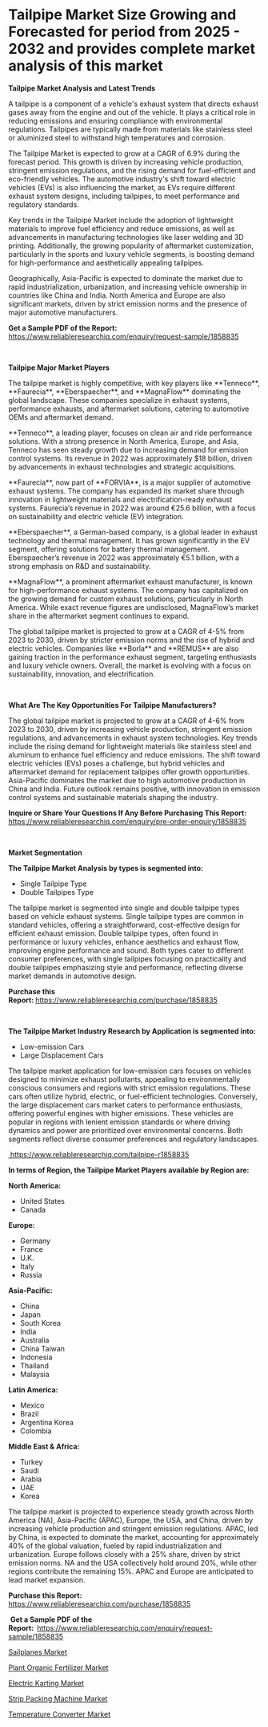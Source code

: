 <p><h1>Tailpipe Market Size Growing and Forecasted for period from 2025 - 2032 and provides complete market analysis of this market</h1></p><p><strong>Tailpipe Market Analysis and Latest Trends</strong></p>
<p><p>A tailpipe is a component of a vehicle's exhaust system that directs exhaust gases away from the engine and out of the vehicle. It plays a critical role in reducing emissions and ensuring compliance with environmental regulations. Tailpipes are typically made from materials like stainless steel or aluminized steel to withstand high temperatures and corrosion.</p><p>The Tailpipe Market is expected to grow at a CAGR of 6.9% during the forecast period. This growth is driven by increasing vehicle production, stringent emission regulations, and the rising demand for fuel-efficient and eco-friendly vehicles. The automotive industry's shift toward electric vehicles (EVs) is also influencing the market, as EVs require different exhaust system designs, including tailpipes, to meet performance and regulatory standards.</p><p>Key trends in the Tailpipe Market include the adoption of lightweight materials to improve fuel efficiency and reduce emissions, as well as advancements in manufacturing technologies like laser welding and 3D printing. Additionally, the growing popularity of aftermarket customization, particularly in the sports and luxury vehicle segments, is boosting demand for high-performance and aesthetically appealing tailpipes.</p><p>Geographically, Asia-Pacific is expected to dominate the market due to rapid industrialization, urbanization, and increasing vehicle ownership in countries like China and India. North America and Europe are also significant markets, driven by strict emission norms and the presence of major automotive manufacturers.</p></p>
<p><strong>Get a Sample PDF of the Report:&nbsp;</strong> <a href="https://www.reliableresearchiq.com/enquiry/request-sample/1858835?utm_campaign=1876&utm_medium=2&utm_source=Github&utm_content=ia&utm_term=22012025&utm_id=tailpipe">https://www.reliableresearchiq.com/enquiry/request-sample/1858835</a></p>
<p>&nbsp;</p>
<p><strong>Tailpipe Major Market Players</strong></p>
<p><p>The tailpipe market is highly competitive, with key players like **Tenneco**, **Faurecia**, **Eberspaecher**, and **MagnaFlow** dominating the global landscape. These companies specialize in exhaust systems, performance exhausts, and aftermarket solutions, catering to automotive OEMs and aftermarket demand.</p><p>**Tenneco**, a leading player, focuses on clean air and ride performance solutions. With a strong presence in North America, Europe, and Asia, Tenneco has seen steady growth due to increasing demand for emission control systems. Its revenue in 2022 was approximately $18 billion, driven by advancements in exhaust technologies and strategic acquisitions.</p><p>**Faurecia**, now part of **FORVIA**, is a major supplier of automotive exhaust systems. The company has expanded its market share through innovation in lightweight materials and electrification-ready exhaust systems. Faurecia’s revenue in 2022 was around €25.6 billion, with a focus on sustainability and electric vehicle (EV) integration.</p><p>**Eberspaecher**, a German-based company, is a global leader in exhaust technology and thermal management. It has grown significantly in the EV segment, offering solutions for battery thermal management. Eberspaecher’s revenue in 2022 was approximately €5.1 billion, with a strong emphasis on R&D and sustainability.</p><p>**MagnaFlow**, a prominent aftermarket exhaust manufacturer, is known for high-performance exhaust systems. The company has capitalized on the growing demand for custom exhaust solutions, particularly in North America. While exact revenue figures are undisclosed, MagnaFlow’s market share in the aftermarket segment continues to expand.</p><p>The global tailpipe market is projected to grow at a CAGR of 4-5% from 2023 to 2030, driven by stricter emission norms and the rise of hybrid and electric vehicles. Companies like **Borla** and **REMUS** are also gaining traction in the performance exhaust segment, targeting enthusiasts and luxury vehicle owners. Overall, the market is evolving with a focus on sustainability, innovation, and electrification.</p></p>
<p>&nbsp;</p>
<p><strong>What Are The Key Opportunities For Tailpipe Manufacturers?</strong></p>
<p><p>The global tailpipe market is projected to grow at a CAGR of 4-6% from 2023 to 2030, driven by increasing vehicle production, stringent emission regulations, and advancements in exhaust system technologies. Key trends include the rising demand for lightweight materials like stainless steel and aluminum to enhance fuel efficiency and reduce emissions. The shift toward electric vehicles (EVs) poses a challenge, but hybrid vehicles and aftermarket demand for replacement tailpipes offer growth opportunities. Asia-Pacific dominates the market due to high automotive production in China and India. Future outlook remains positive, with innovation in emission control systems and sustainable materials shaping the industry.</p></p>
<p><strong>Inquire or Share Your Questions If Any Before Purchasing This Report:</strong> <a href="https://www.reliableresearchiq.com/enquiry/pre-order-enquiry/1858835?utm_campaign=1876&utm_medium=2&utm_source=Github&utm_content=ia&utm_term=22012025&utm_id=tailpipe">https://www.reliableresearchiq.com/enquiry/pre-order-enquiry/1858835</a></p>
<p>&nbsp;</p>
<p><strong>Market Segmentation</strong></p>
<p><strong>The Tailpipe Market Analysis by types is segmented into:</strong></p>
<p><ul><li>Single Tailpipe Type</li><li>Double Tailpipes Type</li></ul></p>
<p><p>The tailpipe market is segmented into single and double tailpipe types based on vehicle exhaust systems. Single tailpipe types are common in standard vehicles, offering a straightforward, cost-effective design for efficient exhaust emission. Double tailpipe types, often found in performance or luxury vehicles, enhance aesthetics and exhaust flow, improving engine performance and sound. Both types cater to different consumer preferences, with single tailpipes focusing on practicality and double tailpipes emphasizing style and performance, reflecting diverse market demands in automotive design.</p></p>
<p><strong>Purchase this Report:&nbsp;</strong><a href="https://www.reliableresearchiq.com/purchase/1858835?utm_campaign=1876&utm_medium=2&utm_source=Github&utm_content=ia&utm_term=22012025&utm_id=tailpipe">https://www.reliableresearchiq.com/purchase/1858835</a></p>
<p>&nbsp;</p>
<p><strong>The Tailpipe Market Industry Research by Application is segmented into:</strong></p>
<p><ul><li>Low-emission Cars</li><li>Large Displacement Cars</li></ul></p>
<p><p>The tailpipe market application for low-emission cars focuses on vehicles designed to minimize exhaust pollutants, appealing to environmentally conscious consumers and regions with strict emission regulations. These cars often utilize hybrid, electric, or fuel-efficient technologies. Conversely, the large displacement cars market caters to performance enthusiasts, offering powerful engines with higher emissions. These vehicles are popular in regions with lenient emission standards or where driving dynamics and power are prioritized over environmental concerns. Both segments reflect diverse consumer preferences and regulatory landscapes.</p></p>
<p><a href="https://www.reliableresearchiq.com/tailpipe-r1858835?utm_campaign=1876&utm_medium=2&utm_source=Github&utm_content=ia&utm_term=22012025&utm_id=tailpipe">&nbsp;https://www.reliableresearchiq.com/tailpipe-r1858835</a></p>
<p><strong>In terms of Region, the Tailpipe Market Players available by Region are:</strong></p>
<p>
    <p> <strong> North America: </strong>
        <ul>
            <li>United States</li>
            <li>Canada</li>
        </ul>
        </p> 
    <p> <strong> Europe: </strong>
        <ul>
            <li>Germany</li>
            <li>France</li>
            <li>U.K.</li>
            <li>Italy</li>
            <li>Russia</li>
        </ul>
        </p> 
    <p> <strong> Asia-Pacific: </strong>
        <ul>
            <li>China</li>
            <li>Japan</li>
            <li>South Korea</li>
            <li>India</li>
            <li>Australia</li>
            <li>China Taiwan</li>
            <li>Indonesia</li>
            <li>Thailand</li>
            <li>Malaysia</li>
        </ul>
        </p> 
    <p> <strong> Latin America: </strong>
        <ul>
            <li>Mexico</li>
            <li>Brazil</li>
            <li>Argentina Korea</li>
            <li>Colombia</li>
        </ul>
        </p> 
    <p> <strong> Middle East & Africa: </strong>
        <ul>
            <li>Turkey</li>
            <li>Saudi</li>
            <li>Arabia</li>
            <li>UAE</li>
            <li>Korea</li>
        </ul>
    </p>
    </p>
<p><p>The tailpipe market is projected to experience steady growth across North America (NA), Asia-Pacific (APAC), Europe, the USA, and China, driven by increasing vehicle production and stringent emission regulations. APAC, led by China, is expected to dominate the market, accounting for approximately 40% of the global valuation, fueled by rapid industrialization and urbanization. Europe follows closely with a 25% share, driven by strict emission norms. NA and the USA collectively hold around 20%, while other regions contribute the remaining 15%. APAC and Europe are anticipated to lead market expansion.</p></p>
<p><strong>Purchase this Report: </strong><a href="https://www.reliableresearchiq.com/purchase/1858835?utm_campaign=1876&utm_medium=2&utm_source=Github&utm_content=ia&utm_term=22012025&utm_id=tailpipe">https://www.reliableresearchiq.com/purchase/1858835</a></p>
<p>&nbsp;<strong>Get a Sample PDF of the Report:&nbsp;&nbsp;</strong><a href="https://www.reliableresearchiq.com/enquiry/request-sample/1858835?utm_campaign=1876&utm_medium=2&utm_source=Github&utm_content=ia&utm_term=22012025&utm_id=tailpipe">https://www.reliableresearchiq.com/enquiry/request-sample/1858835</a></p>
<p><strong></strong></p>
<p><p><a href="https://github.com/mezokathleen834/Market-Research-Report-List-1/blob/main/sailplanes-market.md?utm_campaign=1876&utm_medium=2&utm_source=Github&utm_content=ia&utm_term=22012025&utm_id=tailpipe">Sailplanes Market</a></p><p><a href="https://www.linkedin.com/pulse/evaluating-plant-organic-fertilizer-market-current-trends-3uykc?utm_campaign=1876&utm_medium=2&utm_source=Github&utm_content=ia&utm_term=22012025&utm_id=tailpipe">Plant Organic Fertilizer Market</a></p><p><a href="https://github.com/soufframalvina2001/Market-Research-Report-List-1/blob/main/electric-karting-market.md?utm_campaign=1876&utm_medium=2&utm_source=Github&utm_content=ia&utm_term=22012025&utm_id=tailpipe">Electric Karting Market</a></p><p><a href="https://www.linkedin.com/pulse/global-strip-packing-machine-market-exploring-share-trends-future-tka7e?utm_campaign=1876&utm_medium=2&utm_source=Github&utm_content=ia&utm_term=22012025&utm_id=tailpipe">Strip Packing Machine Market</a></p><p><a href="https://www.linkedin.com/pulse/temperature-converter-market-forecast-2025-2032-components-bbpdf?utm_campaign=1876&utm_medium=2&utm_source=Github&utm_content=ia&utm_term=22012025&utm_id=tailpipe">Temperature Converter Market</a></p></p>